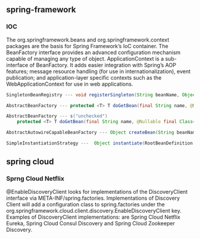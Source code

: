 ## spring-framework
### IOC
The org.springframework.beans and org.springframework.context packages are the basis for Spring Framework’s IoC container. The BeanFactory interface provides an advanced configuration mechanism capable of managing any type of object. ApplicationContext is a sub-interface of BeanFactory. It adds easier integration with Spring’s AOP features; message resource handling (for use in internationalization), event publication; and application-layer specific contexts such as the WebApplicationContext for use in web applications.<br>

```Java
SingletonBeanRegistry --- void registerSingleton(String beanName, Object singletonObject);

AbstractBeanFactory --- protected <T> T doGetBean(final String name, @Nullable final Class<T> requiredType,@Nullable final Object[] args, boolean typeCheckOnly)

AbstractBeanFactory --- s("unchecked")
	protected <T> T doGetBean(final String name, @Nullable final Class<T> requiredType,@Nullable final Object[] args, boolean typeCheckOnly)

AbstractAutowireCapableBeanFactory --- Object createBean(String beanName, RootBeanDefinition mbd, @Nullable Object[] args)

SimpleInstantiationStrategy ---  Object instantiate(RootBeanDefinition bd, @Nullable String beanName, BeanFactory owner) //bean的实例化 
```


## spring cloud
### Sprng Cloud Netflix
@EnableDiscoveryClient looks for implementations of the DiscoveryClient interface via META-INF/spring.factories. Implementations of Discovery Client will add a configuration class to spring.factories under the org.springframework.cloud.client.discovery.EnableDiscoveryClient key. Examples of DiscoveryClient implementations: are Spring Cloud Netflix Eureka, Spring Cloud Consul Discovery and Spring Cloud Zookeeper Discovery.